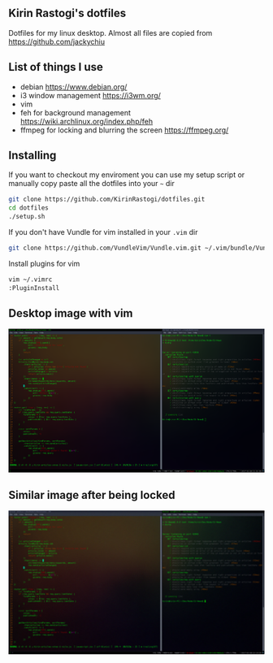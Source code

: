 ## Kirin Rastogi's dotfiles
Dotfiles for my linux desktop. Almost all files are copied from https://github.com/jackychiu <br/>

## List of things I use
- debian https://www.debian.org/
- i3 window management https://i3wm.org/
- vim
- feh for background management https://wiki.archlinux.org/index.php/feh
- ffmpeg for locking and blurring the screen https://ffmpeg.org/

## Installing
If you want to checkout my enviroment you can use my setup script or manually copy paste all the dotfiles into your `~` dir
```bash 
git clone https://github.com/KirinRastogi/dotfiles.git
cd dotfiles
./setup.sh
```

If you don't have Vundle for vim installed in your `.vim` dir
```bash
git clone https://github.com/VundleVim/Vundle.vim.git ~/.vim/bundle/Vundle.vim
```

Install plugins for vim
```bash
vim ~/.vimrc
:PluginInstall
```

## Desktop image with vim
![desktop](img/desktop.png)

## Similar image after being locked
![locked](img/screen_lock.png)
